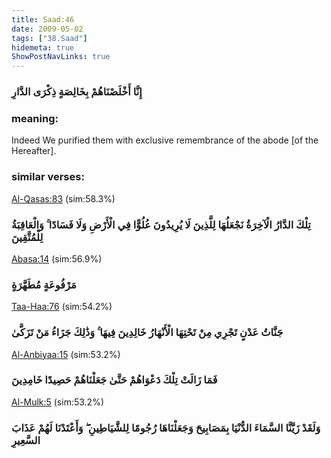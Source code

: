 ```yaml
---
title: Saad:46
date: 2009-05-02
tags: ["38.Saad"]
hidemeta: true 
ShowPostNavLinks: true 
---
```

### إِنَّا أَخْلَصْنَاهُمْ بِخَالِصَةٍ ذِكْرَى الدَّارِ
### meaning: 
Indeed We purified them with exclusive remembrance of the abode [of the Hereafter].
### similar verses: 

[Al-Qasas:83](/28/83) (sim:58.3%)

### تِلْكَ الدَّارُ الْآخِرَةُ نَجْعَلُهَا لِلَّذِينَ لَا يُرِيدُونَ عُلُوًّا فِي الْأَرْضِ وَلَا فَسَادًا ۚ وَالْعَاقِبَةُ لِلْمُتَّقِينَ

[Abasa:14](/80/14) (sim:56.9%)

### مَرْفُوعَةٍ مُطَهَّرَةٍ

[Taa-Haa:76](/20/76) (sim:54.2%)

### جَنَّاتُ عَدْنٍ تَجْرِي مِنْ تَحْتِهَا الْأَنْهَارُ خَالِدِينَ فِيهَا ۚ وَذَٰلِكَ جَزَاءُ مَنْ تَزَكَّىٰ

[Al-Anbiyaa:15](/21/15) (sim:53.2%)

### فَمَا زَالَتْ تِلْكَ دَعْوَاهُمْ حَتَّىٰ جَعَلْنَاهُمْ حَصِيدًا خَامِدِينَ

[Al-Mulk:5](/67/5) (sim:53.2%)

### وَلَقَدْ زَيَّنَّا السَّمَاءَ الدُّنْيَا بِمَصَابِيحَ وَجَعَلْنَاهَا رُجُومًا لِلشَّيَاطِينِ ۖ وَأَعْتَدْنَا لَهُمْ عَذَابَ السَّعِيرِ
